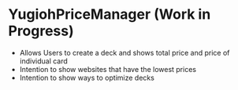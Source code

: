 # YugiohPriceManager (Work in Progress)

- Allows Users to create a deck and shows total price and price of individual card
- Intention to show websites that have the lowest prices
- Intention to show ways to optimize decks
